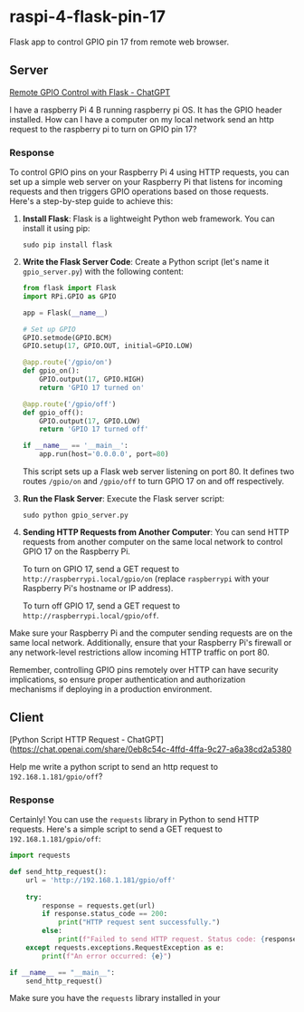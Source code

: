 # raspi-4-flask-pin-17

Flask app to control GPIO pin 17 from remote web browser.

## Server

[Remote GPIO Control with Flask - ChatGPT](https://chat.openai.com/share/dc7c5899-53cf-4450-bf2e-5d31dfa1d37c)

I have a raspberry Pi 4 B running raspberry pi OS. It has the GPIO header installed. How can I have a computer on my local network send an http request to the raspberry pi to turn on GPIO pin 17?

### Response

To control GPIO pins on your Raspberry Pi 4 using HTTP requests, you can set up a simple web server on your Raspberry Pi that listens for incoming requests and then triggers GPIO operations based on those requests. Here's a step-by-step guide to achieve this:

1. **Install Flask**:
   Flask is a lightweight Python web framework. You can install it using pip:

   ```
   sudo pip install flask
   ```

2. **Write the Flask Server Code**:
   Create a Python script (let's name it `gpio_server.py`) with the following content:

   ```python
   from flask import Flask
   import RPi.GPIO as GPIO

   app = Flask(__name__)

   # Set up GPIO
   GPIO.setmode(GPIO.BCM)
   GPIO.setup(17, GPIO.OUT, initial=GPIO.LOW)

   @app.route('/gpio/on')
   def gpio_on():
       GPIO.output(17, GPIO.HIGH)
       return 'GPIO 17 turned on'

   @app.route('/gpio/off')
   def gpio_off():
       GPIO.output(17, GPIO.LOW)
       return 'GPIO 17 turned off'

   if __name__ == '__main__':
       app.run(host='0.0.0.0', port=80)
   ```

   This script sets up a Flask web server listening on port 80. It defines two routes `/gpio/on` and `/gpio/off` to turn GPIO 17 on and off respectively.

3. **Run the Flask Server**:
   Execute the Flask server script:

   ```
   sudo python gpio_server.py
   ```

4. **Sending HTTP Requests from Another Computer**:
   You can send HTTP requests from another computer on the same local network to control GPIO 17 on the Raspberry Pi.

   To turn on GPIO 17, send a GET request to `http://raspberrypi.local/gpio/on` (replace `raspberrypi` with your Raspberry Pi's hostname or IP address).

   To turn off GPIO 17, send a GET request to `http://raspberrypi.local/gpio/off`.

Make sure your Raspberry Pi and the computer sending requests are on the same local network. Additionally, ensure that your Raspberry Pi's firewall or any network-level restrictions allow incoming HTTP traffic on port 80.

Remember, controlling GPIO pins remotely over HTTP can have security implications, so ensure proper authentication and authorization mechanisms if deploying in a production environment.

## Client

[Python Script HTTP Request - ChatGPT](https://chat.openai.com/share/0eb8c54c-4ffd-4ffa-9c27-a6a38cd2a5380

Help me write a python script to send an http request to `192.168.1.181/gpio/off`?

### Response


Certainly! You can use the `requests` library in Python to send HTTP requests. Here's a simple script to send a GET request to `192.168.1.181/gpio/off`:

```python
import requests

def send_http_request():
    url = 'http://192.168.1.181/gpio/off'
    
    try:
        response = requests.get(url)
        if response.status_code == 200:
            print("HTTP request sent successfully.")
        else:
            print(f"Failed to send HTTP request. Status code: {response.status_code}")
    except requests.exceptions.RequestException as e:
        print(f"An error occurred: {e}")

if __name__ == "__main__":
    send_http_request()
```

Make sure you have the `requests` library installed in your 
